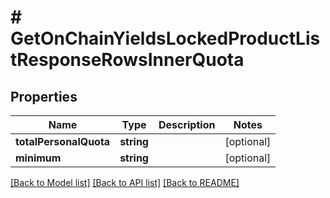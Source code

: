 # # GetOnChainYieldsLockedProductListResponseRowsInnerQuota

## Properties

Name | Type | Description | Notes
------------ | ------------- | ------------- | -------------
**totalPersonalQuota** | **string** |  | [optional]
**minimum** | **string** |  | [optional]

[[Back to Model list]](../../README.md#models) [[Back to API list]](../../README.md#endpoints) [[Back to README]](../../README.md)

